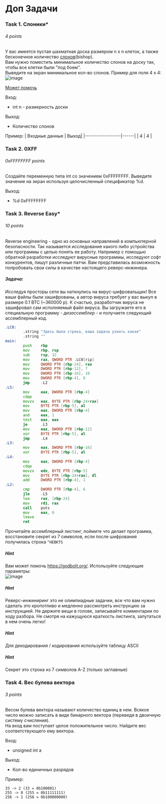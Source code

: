# Доп Задачи

### Task 1. Слоники*
###### 4 points

У вас имеется пустая шахматная доска размером n x n клеток, а также бесконечное количество [слонов](https://ru.wikipedia.org/wiki/%D0%A1%D0%BB%D0%BE%D0%BD_(%D1%88%D0%B0%D1%85%D0%BC%D0%B0%D1%82%D1%8B))(bishop).  
Вам нужно поместить минимальное количество слонов на доску так, чтобы все клетки были "под боем".  
Выведите на экран минимальное кол-во слонов.
Пример для поля 4 x 4:  
![image](https://user-images.githubusercontent.com/23273750/110202343-781a8780-7e9a-11eb-992f-918e6694a3ca.png)

[Может помочь](https://lichess.org/editor/8/8/8/8/8/8/8/8_w_-_-_0_1)

Вход: 
 - int n - размерность доски

Выход:
 - Количество слонов

Пример:
 | Входные данные  | Выход|
|------------------|------|
| 4 | 4 |


### Task 2. 0XFF
###### 0xFFFFFFFF points

Создайте переменную типа int со значением 0xFFFFFFFF. Выведите значение на экран используя целочисленный спецификатор %d.

Выход:
 - %d 0xFFFFFFFF

### Task 3. Reverse Easy*
###### 10 points

Reverse engineering - одно из основных направлений в компьютерной безопасности. Так называется исследование какого либо устройства или программы с целью понять ее работу. Например с помощью обратной разработки исследуют вирусные программы, исследуют софт конкурентов, пишут различные патчи. Вам представилась возможность попробовать свои силы в качестве настоящего реверс-инжинера.  

##### Задача:  
Исследуя просторы сети вы наткнулись на вирус-шифровальщик! Все ваши файлы были зашифрованы, а автор вируса требует у вас выкуп в размере 0.1 BTC (~360000 р). К счастью, разработчик вируса не зашифровал сам исполняемый файл вируса. Вы загружаете его в специальную программу - _дизассемблер_ - и получаете следующий ассемблерный код.

```asm
.LC0:
        .string "Здесь была строка, ваша задача узнать какая"
        .string ""
main:
        push    rbp
        mov     rbp, rsp
        sub     rsp, 32
        mov     rax, QWORD PTR .LC0[rip]
        mov     QWORD PTR [rbp-24], rax
        mov     DWORD PTR [rbp-12], 7
        mov     DWORD PTR [rbp-16], 10
        mov     DWORD PTR [rbp-4], 0
        jmp     .L2
.L5:
        mov     eax, DWORD PTR [rbp-4]
        cdqe
        movzx   eax, BYTE PTR [rbp-24+rax]
        mov     BYTE PTR [rbp-5], al
        mov     eax, DWORD PTR [rbp-4]
        and     eax, 1
        test    eax, eax
        je      .L3
        mov     eax, DWORD PTR [rbp-12]
        xor     BYTE PTR [rbp-5], al
        jmp     .L4
.L3:
        mov     eax, DWORD PTR [rbp-16]
        xor     BYTE PTR [rbp-5], al
.L4:
        mov     eax, DWORD PTR [rbp-4]
        cdqe
        movzx   edx, BYTE PTR [rbp-5]
        mov     BYTE PTR [rbp-24+rax], dl
        add     DWORD PTR [rbp-4], 1
.L2:
        cmp     DWORD PTR [rbp-4], 6
        jle     .L5
        lea     rax, [rbp-24]
        mov     rdi, rax
        call    puts
        mov     eax, 0
        leave
        ret
```

Прочитайте ассемблерный листинг, поймите что делает программа, восстановите секрет из 7 символов, если после шифрования получилась строка `^HEBKTS`

##### Hint

Вам может помочь https://godbolt.org/. Используйте следующие параметры:  
![image](https://user-images.githubusercontent.com/23273750/110287528-41b74680-8019-11eb-9a8c-7bebcb05343d.png)

##### Hint

Реверс-инжиниринг это не олимпиадные задачки, все что вам нужно сделать это кропотливо и медленно рассмотреть инструкцию за инструкцией. Не держите вещи в голове, записывайте комментарии по ходу разбора. Не смотря на кажущуюся краткость листинга, запутаться в нем очень легко!

##### Hint

Для декодирования / кодирования используйте таблицу ASCII

##### Hint

Секрет это строка из 7 символов A-Z (только заглавные)

### Task 4. Вес булева вектора
###### 3 points

Весом булева вектора называют количество единиц в нем. Всякое число можно записать в виде бинарного вектора (переведя в двоичную систему счисления).  
На вход вам поступает целое положительное число. Найдите вес соответствующего ему вектора.

Вход: 
 - unsigned int a

Выход:
 - Кол-во единичных разрядов

Пример:

```
33 -> 2 (33 = 0b100001)
255 -> 8 (255 = 0b11111111)
256 -> 1 (256 = 0b100000000)
```
